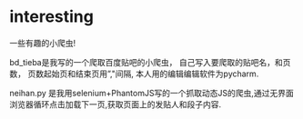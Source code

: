 # interesting
一些有趣的小爬虫!



bd_tieba是我写的一个爬取百度贴吧的小爬虫，
自己写入要爬取的贴吧名，和页数，
页数起始页和结束页用”,"间隔,
本人用的编辑编辑软件为pycharm.


neihan.py 是我用selenium+PhantomJS写的一个抓取动态JS的爬虫,通过无界面浏览器循环点击加载下一页,获取页面上的发贴人和段子内容.
